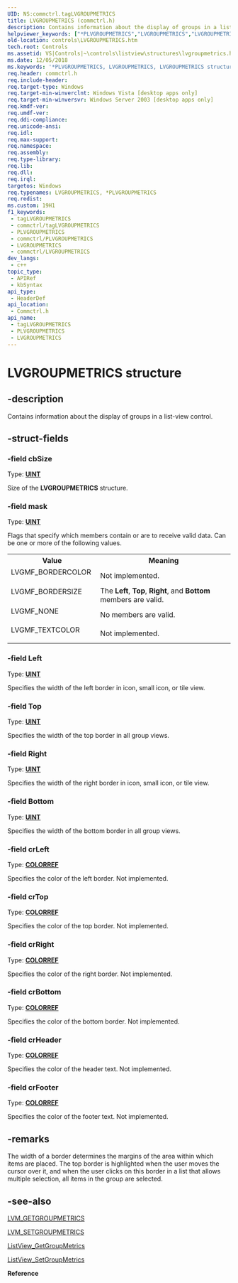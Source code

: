 ```yaml
---
UID: NS:commctrl.tagLVGROUPMETRICS
title: LVGROUPMETRICS (commctrl.h)
description: Contains information about the display of groups in a list-view control.
helpviewer_keywords: ["*PLVGROUPMETRICS","LVGROUPMETRICS","LVGROUPMETRICS structure [Windows Controls]","PLVGROUPMETRICS","PLVGROUPMETRICS structure pointer [Windows Controls]","commctrl/LVGROUPMETRICS","commctrl/PLVGROUPMETRICS","controls.LVGROUPMETRICS","controls.inet_LVGROUPMETRICS","inet_LVGROUPMETRICS","inet_LVGROUPMETRICS_cpp"]
old-location: controls\LVGROUPMETRICS.htm
tech.root: Controls
ms.assetid: VS|Controls|~\controls\listview\structures\lvgroupmetrics.htm
ms.date: 12/05/2018
ms.keywords: '*PLVGROUPMETRICS, LVGROUPMETRICS, LVGROUPMETRICS structure [Windows Controls], PLVGROUPMETRICS, PLVGROUPMETRICS structure pointer [Windows Controls], commctrl/LVGROUPMETRICS, commctrl/PLVGROUPMETRICS, controls.LVGROUPMETRICS, controls.inet_LVGROUPMETRICS, inet_LVGROUPMETRICS, inet_LVGROUPMETRICS_cpp'
req.header: commctrl.h
req.include-header: 
req.target-type: Windows
req.target-min-winverclnt: Windows Vista [desktop apps only]
req.target-min-winversvr: Windows Server 2003 [desktop apps only]
req.kmdf-ver: 
req.umdf-ver: 
req.ddi-compliance: 
req.unicode-ansi: 
req.idl: 
req.max-support: 
req.namespace: 
req.assembly: 
req.type-library: 
req.lib: 
req.dll: 
req.irql: 
targetos: Windows
req.typenames: LVGROUPMETRICS, *PLVGROUPMETRICS
req.redist: 
ms.custom: 19H1
f1_keywords:
 - tagLVGROUPMETRICS
 - commctrl/tagLVGROUPMETRICS
 - PLVGROUPMETRICS
 - commctrl/PLVGROUPMETRICS
 - LVGROUPMETRICS
 - commctrl/LVGROUPMETRICS
dev_langs:
 - c++
topic_type:
 - APIRef
 - kbSyntax
api_type:
 - HeaderDef
api_location:
 - Commctrl.h
api_name:
 - tagLVGROUPMETRICS
 - PLVGROUPMETRICS
 - LVGROUPMETRICS
---
```


# LVGROUPMETRICS structure


## -description

Contains information about the display of groups in a list-view control.

## -struct-fields

### -field cbSize

Type: <b><a href="/windows/desktop/WinProg/windows-data-types">UINT</a></b>

Size of the <b>LVGROUPMETRICS</b> structure.

### -field mask

Type: <b><a href="/windows/desktop/WinProg/windows-data-types">UINT</a></b>

Flags that specify which members contain or are to receive valid data. Can be one or more of the following values.

<table>
<tr>
<th>Value</th>
<th>Meaning</th>
</tr>
<tr>
<td width="40%"><a id=""></a><dl>
<dt><b></b></dt>
<dt>LVGMF_BORDERCOLOR</dt>
</dl>
</td>
<td width="60%">
Not implemented.

</td>
</tr>
<tr>
<td width="40%"><a id=""></a><dl>
<dt><b></b></dt>
<dt>LVGMF_BORDERSIZE</dt>
</dl>
</td>
<td width="60%">
The <b>Left</b>, <b>Top</b>, <b>Right</b>, and <b>Bottom</b> members are valid.

</td>
</tr>
<tr>
<td width="40%"><a id=""></a><dl>
<dt><b></b></dt>
<dt>LVGMF_NONE</dt>
</dl>
</td>
<td width="60%">
No members are valid.

</td>
</tr>
<tr>
<td width="40%"><a id=""></a><dl>
<dt><b></b></dt>
<dt>LVGMF_TEXTCOLOR</dt>
</dl>
</td>
<td width="60%">
Not implemented.

</td>
</tr>
</table>

### -field Left

Type: <b><a href="/windows/desktop/WinProg/windows-data-types">UINT</a></b>

Specifies the width of the left border in icon, small icon, or tile view.

### -field Top

Type: <b><a href="/windows/desktop/WinProg/windows-data-types">UINT</a></b>

Specifies the width of the top border in all group views.

### -field Right

Type: <b><a href="/windows/desktop/WinProg/windows-data-types">UINT</a></b>

Specifies the width of the right border in icon, small icon, or tile view.

### -field Bottom

Type: <b><a href="/windows/desktop/WinProg/windows-data-types">UINT</a></b>

Specifies the width of the bottom border in all group views.

### -field crLeft

Type: <b><a href="/windows/desktop/WinProg/windows-data-types">COLORREF</a></b>

Specifies the color of the left border. Not implemented.

### -field crTop

Type: <b><a href="/windows/desktop/WinProg/windows-data-types">COLORREF</a></b>

Specifies the color of the top border. Not implemented.

### -field crRight

Type: <b><a href="/windows/desktop/WinProg/windows-data-types">COLORREF</a></b>

Specifies the color of the right border. Not implemented.

### -field crBottom

Type: <b><a href="/windows/desktop/WinProg/windows-data-types">COLORREF</a></b>

Specifies the color of the bottom border. Not implemented.

### -field crHeader

Type: <b><a href="/windows/desktop/WinProg/windows-data-types">COLORREF</a></b>

Specifies the color of the header text. Not implemented.

### -field crFooter

Type: <b><a href="/windows/desktop/WinProg/windows-data-types">COLORREF</a></b>

Specifies the color of the footer text. Not implemented.

## -remarks

The width of a border determines the margins of the area within which items are placed. The top border is highlighted when the user moves the cursor over it, and when the user clicks on this border in a list that allows multiple selection, all items in the group are selected.

## -see-also

<a href="/windows/desktop/Controls/lvm-getgroupmetrics">LVM_GETGROUPMETRICS</a>



<a href="/windows/desktop/Controls/lvm-setgroupmetrics">LVM_SETGROUPMETRICS</a>



<a href="/windows/desktop/api/commctrl/nf-commctrl-listview_getgroupmetrics">ListView_GetGroupMetrics</a>



<a href="/windows/desktop/api/commctrl/nf-commctrl-listview_setgroupmetrics">ListView_SetGroupMetrics</a>



<b>Reference</b>

